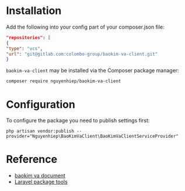 # Installation

Add the following into your config part of your composer.json file:

```json
"repositories": [
{
"type": "vcs",
"url": "git@gitlab.com:colombo-group/baokim-va-client.git"
}
```

`baokim-va-client` may be installed via the Composer package manager:
```shell
composer require nguyenhiep/baokim-va-client
```

# Configuration

To configure the package you need to publish settings first:

```shell
php artisan vendor:publish --provider="Nguyenhiep\BaoKimVaClient\BaoKimVaClientServiceProvider"
```

# Reference

- [baokim va document](https://thuchiho.baokim.vn/docs/api#introduction)
- [Laravel package tools](https://github.com/spatie/laravel-package-tools)
